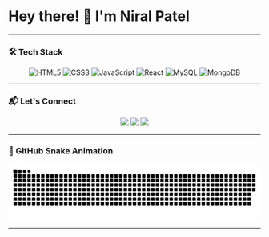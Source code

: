 <h1 >Hey there! 👋 I'm Niral Patel</h1>



---

### 🛠️ Tech Stack

<p align="center">
  <img src="https://cdn.jsdelivr.net/gh/devicons/devicon/icons/html5/html5-original.svg" height="40" alt="HTML5"/>
  <img src="https://cdn.jsdelivr.net/gh/devicons/devicon/icons/css3/css3-original.svg" height="40" alt="CSS3"/>
  <img src="https://cdn.jsdelivr.net/gh/devicons/devicon/icons/javascript/javascript-original.svg" height="40" alt="JavaScript"/>
  <img src="https://cdn.jsdelivr.net/gh/devicons/devicon/icons/react/react-original.svg" height="40" alt="React"/>
  <img src="https://cdn.jsdelivr.net/gh/devicons/devicon/icons/mysql/mysql-original.svg" height="40" alt="MySQL"/>
  <img src="https://cdn.jsdelivr.net/gh/devicons/devicon/icons/mongodb/mongodb-original.svg" height="40" alt="MongoDB"/>
 

</p>

---

### 📬 Let's Connect

<p align="center">
  <a href="https://www.linkedin.com/in/niral-patel-05431a270/"><img src="https://img.shields.io/badge/-LinkedIn-0A66C2?style=for-the-badge&logo=linkedin&logoColor=white"/></a>
  <a href="mailto:patelniral0213@gmail.com"><img src="https://img.shields.io/badge/Gmail-D14836?style=for-the-badge&logo=gmail&logoColor=white" /></a>
    <a href="https://instagram.com/_niral_patel/"><img src="https://img.shields.io/badge/-Instagram-E4405F?style=for-the-badge&logo=instagram&logoColor=white"/></a>
</p>


---

### 🐍 GitHub Snake Animation

<p align="center">
  <picture>
    <source media="(prefers-color-scheme: dark)" srcset="https://raw.githubusercontent.com/NiralPatel-15/NiralPatel-15/output/github-snake-dark.svg" />
    <source media="(prefers-color-scheme: light)" srcset="https://raw.githubusercontent.com/NiralPatel-15/NiralPatel-15/output/github-snake.svg" />
    <img alt="GitHub Snake" src="https://raw.githubusercontent.com/NiralPatel-15/NiralPatel-15/output/github-snake.svg" />
  </picture>
</p>

---

<!-- Feel free to personalize this more with your current projects, achievements, or blog links! -->
